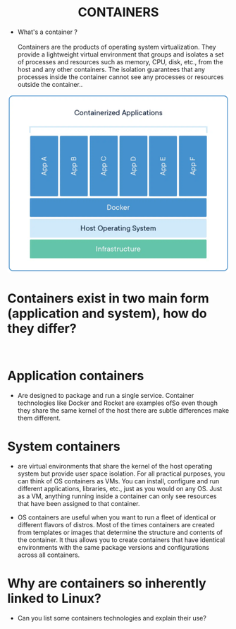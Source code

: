 # <center>CONTAINERS<br>
 
- What's a container ?
<br><br>
Containers are the products of operating system virtualization. They provide a lightweight virtual environment that groups and isolates a set of processes and resources such as memory, CPU, disk, etc., from the host and any other containers. The isolation guarantees that any processes inside the container cannot see any processes or resources outside the container..<br>

![docker-containerized-applications](/assets/images/docker-containerized-appliction-blue-border_2.png.webp)

# Containers exist in two main form <br>(application and system), how do they differ?<br><br>

# Application containers<br>
+ Are designed to package and run a single service. Container technologies like Docker and Rocket are examples ofSo even though they share the same kernel of the host there are subtle differences make them different.

# System containers<br>
+ are virtual environments that share the kernel of the host operating system but provide user space isolation. For all practical purposes, you can think of OS containers as VMs. You can install, configure and run different applications, libraries, etc., just as you would on any OS. Just as a VM, anything running inside a container can only see resources that have been assigned to that container.

+ OS containers are useful when you want to run a fleet of identical or different flavors of distros. Most of the times containers are created from templates or images that determine the structure and contents of the container. It thus allows you to create containers that have identical environments with the same package versions and configurations across all containers.

# Why are containers so inherently linked to Linux?<br>

- Can you list some containers technologies and explain their use?<br><br>


